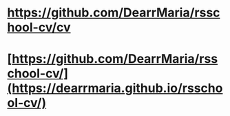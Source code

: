 # https://github.com/DearrMaria/rsschool-cv/cv
# [https://github.com/DearrMaria/rsschool-cv/](https://dearrmaria.github.io/rsschool-cv/)
